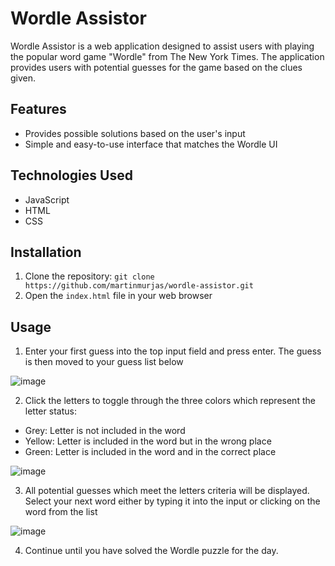 # Wordle Assistor

Wordle Assistor is a web application designed to assist users with playing the popular word game "Wordle" from The New York Times. The application provides users with potential guesses for the game based on the clues given. 

## Features

- Provides possible solutions based on the user's input
- Simple and easy-to-use interface that matches the Wordle UI

## Technologies Used

- JavaScript
- HTML
- CSS

## Installation

1. Clone the repository: `git clone https://github.com/martinmurjas/wordle-assistor.git`
2. Open the `index.html` file in your web browser

## Usage

1. Enter your first guess into the top input field and press enter. The guess is then moved to your guess list below

![image](https://martinmurjas.github.io/wordle-assistor/images/enterGuess.gif)

2. Click the letters to toggle through the three colors which represent the letter status:
  - Grey: Letter is not included in the word
  - Yellow: Letter is included in the word but in the wrong place
  - Green: Letter is included in the word and in the correct place

![image](https://martinmurjas.github.io/wordle-assistor/images/toggle.gif)

3. All potential guesses which meet the letters criteria will be displayed. Select your next word either by typing it into the input or clicking on the word from the list

![image](https://martinmurjas.github.io/wordle-assistor/images/wordButton.gif)

4. Continue until you have solved the Wordle puzzle for the day.
